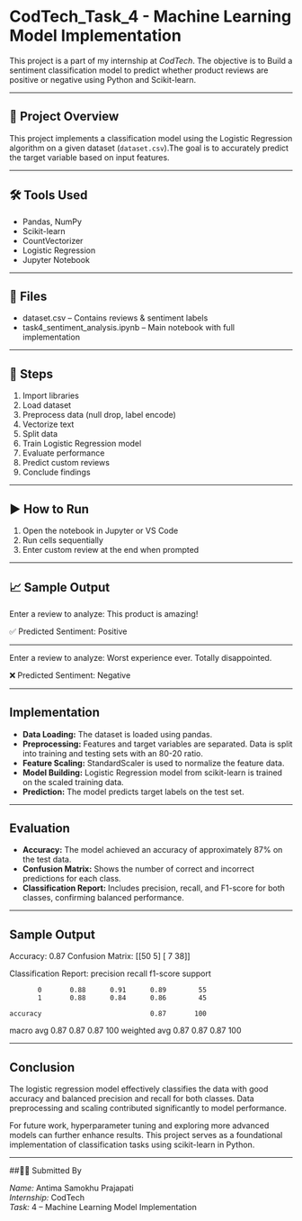 # CodTech_Task_4 - Machine Learning Model Implementation

This project is a part of my internship at *CodTech*. 
The objective is to Build a sentiment classification model to predict whether product reviews are positive or negative using Python and Scikit-learn.

---

## 📝 Project Overview
This project implements a classification model using the Logistic Regression algorithm on a given dataset (`dataset.csv`).The goal is to accurately predict the target variable based on input features.

---

## 🛠 Tools Used
- Pandas, NumPy
- Scikit-learn
- CountVectorizer
- Logistic Regression
- Jupyter Notebook

---

## 📁 Files
- dataset.csv – Contains reviews & sentiment labels
- task4_sentiment_analysis.ipynb – Main notebook with full implementation

---

## 📌 Steps
1. Import libraries  
2. Load dataset  
3. Preprocess data (null drop, label encode)  
4. Vectorize text  
5. Split data  
6. Train Logistic Regression model  
7. Evaluate performance  
8. Predict custom reviews  
9. Conclude findings

---

## ▶ How to Run
1. Open the notebook in Jupyter or VS Code  
2. Run cells sequentially  
3. Enter custom review at the end when prompted

---

## 📈 Sample Output

Enter a review to analyze: This product is amazing!

✅ Predicted Sentiment: Positive

---

Enter a review to analyze: Worst experience ever. Totally disappointed.

❌ Predicted Sentiment: Negative

---

## Implementation

- **Data Loading:** The dataset is loaded using pandas.
- **Preprocessing:** Features and target variables are separated. Data is split into training and testing sets with an 80-20 ratio.
- **Feature Scaling:** StandardScaler is used to normalize the feature data.
- **Model Building:** Logistic Regression model from scikit-learn is trained on the scaled training data.
- **Prediction:** The model predicts target labels on the test set.

---

## Evaluation

- **Accuracy:** The model achieved an accuracy of approximately 87% on the test data.
- **Confusion Matrix:** Shows the number of correct and incorrect predictions for each class.
- **Classification Report:** Includes precision, recall, and F1-score for both classes, confirming balanced performance.

---

## Sample Output

Accuracy: 0.87
Confusion Matrix:
[[50  5]
 [ 7 38]]

Classification Report:
              precision    recall  f1-score   support

           0       0.88      0.91      0.89        55
           1       0.88      0.84      0.86        45

    accuracy                           0.87       100
   macro avg       0.87      0.87      0.87       100
weighted avg       0.87      0.87      0.87       100

---

## Conclusion

The logistic regression model effectively classifies the data with good accuracy and balanced precision and recall for both classes. Data preprocessing and scaling contributed significantly to model performance.

For future work, hyperparameter tuning and exploring more advanced models can further enhance results. This project serves as a foundational implementation of classification tasks using scikit-learn in Python.

---

 ##🙋‍♀ Submitted By

*Name:* Antima Samokhu Prajapati  
*Internship:* CodTech  
*Task:* 4 – Machine Learning Model Implementation


